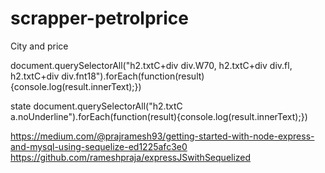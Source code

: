 # scrapper-petrolprice

City and price

document.querySelectorAll("h2.txtC+div div.W70, h2.txtC+div div.fl, h2.txtC+div div.fnt18").forEach(function(result){console.log(result.innerText);})

state
document.querySelectorAll("h2.txtC a.noUnderline").forEach(function(result){console.log(result.innerText);})


https://medium.com/@prajramesh93/getting-started-with-node-express-and-mysql-using-sequelize-ed1225afc3e0
https://github.com/rameshpraja/expressJSwithSequelized
